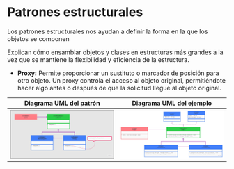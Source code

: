 # Patrones estructurales

Los patrones estructurales nos ayudan a definir la forma en la que los objetos se componen

Explican cómo ensamblar objetos y clases en estructuras más grandes a la vez que se mantiene la flexibilidad y eficiencia de la estructura.

* **Proxy:** Permite proporcionar un sustituto o marcador de posición para otro objeto. Un proxy controla el acceso al objeto original, permitiéndote hacer algo antes o después de que la solicitud llegue al objeto original.


| Diagrama UML del patrón       | Diagrama UML del ejemplo       |
| ----------------------------- | ------------------------------ |
| ![Patrón de diseño estructural - Proxy](../images/proxy.jpg) | ![Ejemplo - Proxy](../images/proxy-example.jpg) |
